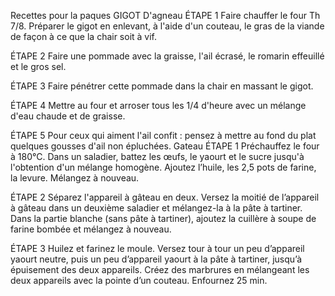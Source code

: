 Recettes pour la paques 
GIGOT D'agneau
ÉTAPE 1
Faire chauffer le four Th 7/8. Préparer le gigot en enlevant, à l'aide d'un couteau, le gras de la viande de façon à ce que la chair soit à vif.

ÉTAPE 2
Faire une pommade avec la graisse, l'ail écrasé, le romarin effeuillé et le gros sel.

ÉTAPE 3
Faire pénétrer cette pommade dans la chair en massant le gigot.

ÉTAPE 4
Mettre au four et arroser tous les 1/4 d'heure avec un mélange d'eau chaude et de graisse.

ÉTAPE 5
Pour ceux qui aiment l'ail confit : pensez à mettre au fond du plat quelques gousses d'ail non épluchées.
Gateau
ÉTAPE 1
Préchauffez le four à 180°C. Dans un saladier, battez les œufs, le yaourt et le sucre jusqu'à l'obtention d'un mélange homogène. Ajoutez l’huile, les 2,5 pots de farine, la levure. Mélangez à nouveau.

ÉTAPE 2
Séparez l'appareil à gâteau en deux. Versez la moitié de l’appareil à gâteau dans un deuxième saladier et mélangez-la à la pâte à tartiner. Dans la partie blanche (sans pâte à tartiner), ajoutez la cuillère à soupe de farine bombée et mélangez à nouveau.

ÉTAPE 3
Huilez et farinez le moule. Versez tour à tour un peu d’appareil yaourt neutre, puis un peu d’appareil yaourt à la pâte à tartiner, jusqu’à épuisement des deux appareils. Créez des marbrures en mélangeant les deux appareils avec la pointe d’un couteau. Enfournez 25 min.